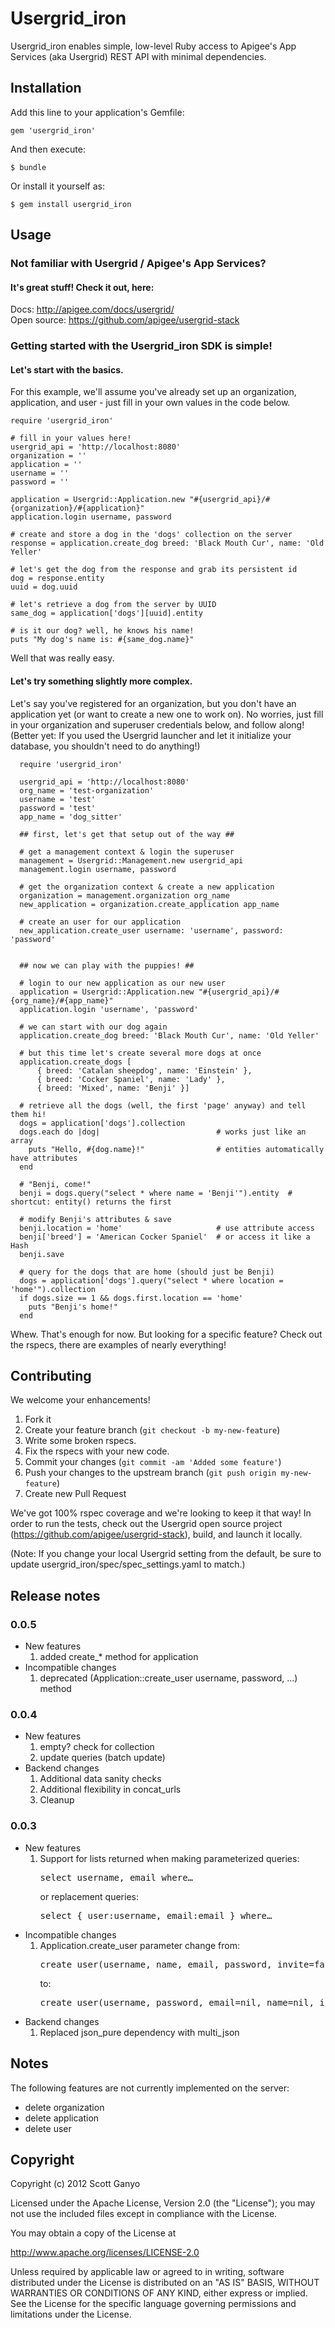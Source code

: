 # Usergrid_iron

Usergrid_iron enables simple, low-level Ruby access to Apigee's App Services (aka Usergrid)
REST API with minimal dependencies.

## Installation

Add this line to your application's Gemfile:

    gem 'usergrid_iron'

And then execute:

    $ bundle

Or install it yourself as:

    $ gem install usergrid_iron


## Usage

### Not familiar with Usergrid / Apigee's App Services?

#### It's great stuff! Check it out, here:

  Docs: <http://apigee.com/docs/usergrid/>  
  Open source: <https://github.com/apigee/usergrid-stack>

### Getting started with the Usergrid_iron SDK is simple! 

#### Let's start with the basics.
For this example, we'll assume you've already set up an organization, application, and user -
just fill in your own values in the code below.

```
require 'usergrid_iron'

# fill in your values here!
usergrid_api = 'http://localhost:8080'
organization = ''
application = ''
username = ''
password = ''

application = Usergrid::Application.new "#{usergrid_api}/#{organization}/#{application}"
application.login username, password

# create and store a dog in the 'dogs' collection on the server
response = application.create_dog breed: 'Black Mouth Cur', name: 'Old Yeller'

# let's get the dog from the response and grab its persistent id
dog = response.entity
uuid = dog.uuid

# let's retrieve a dog from the server by UUID
same_dog = application['dogs'][uuid].entity

# is it our dog? well, he knows his name!
puts "My dog's name is: #{same_dog.name}"
```

Well that was really easy. 

#### Let's try something slightly more complex.
Let's say you've registered for an organization, but you don't have an application yet
(or want to create a new one to work on). No worries, just fill in your organization and
superuser credentials below, and follow along!
(Better yet: If you used the Usergrid launcher and let it initialize your database,
you shouldn't need to do anything!)

```
  require 'usergrid_iron'

  usergrid_api = 'http://localhost:8080'
  org_name = 'test-organization'
  username = 'test'
  password = 'test'
  app_name = 'dog_sitter'

  ## first, let's get that setup out of the way ##

  # get a management context & login the superuser
  management = Usergrid::Management.new usergrid_api
  management.login username, password

  # get the organization context & create a new application
  organization = management.organization org_name
  new_application = organization.create_application app_name

  # create an user for our application
  new_application.create_user username: 'username', password: 'password'


  ## now we can play with the puppies! ##

  # login to our new application as our new user
  application = Usergrid::Application.new "#{usergrid_api}/#{org_name}/#{app_name}"
  application.login 'username', 'password'

  # we can start with our dog again
  application.create_dog breed: 'Black Mouth Cur', name: 'Old Yeller'

  # but this time let's create several more dogs at once
  application.create_dogs [
      { breed: 'Catalan sheepdog', name: 'Einstein' },
      { breed: 'Cocker Spaniel', name: 'Lady' },
      { breed: 'Mixed', name: 'Benji' }]

  # retrieve all the dogs (well, the first 'page' anyway) and tell them hi!
  dogs = application['dogs'].collection
  dogs.each do |dog|                          # works just like an array
    puts "Hello, #{dog.name}!"                # entities automatically have attributes
  end

  # "Benji, come!"
  benji = dogs.query("select * where name = 'Benji'").entity  # shortcut: entity() returns the first

  # modify Benji's attributes & save
  benji.location = 'home'                     # use attribute access
  benji['breed'] = 'American Cocker Spaniel'  # or access it like a Hash
  benji.save

  # query for the dogs that are home (should just be Benji)
  dogs = application['dogs'].query("select * where location = 'home'").collection
  if dogs.size == 1 && dogs.first.location == 'home'
    puts "Benji's home!"
  end

```

Whew. That's enough for now. But looking for a specific feature? Check out the rspecs,
there are examples of nearly everything!


## Contributing

We welcome your enhancements!

1. Fork it
2. Create your feature branch (`git checkout -b my-new-feature`)
3. Write some broken rspecs.
4. Fix the rspecs with your new code.
3. Commit your changes (`git commit -am 'Added some feature'`)
4. Push your changes to the upstream branch (`git push origin my-new-feature`)
5. Create new Pull Request

We've got 100% rspec coverage and we're looking to keep it that way!
In order to run the tests, check out the Usergrid open source project
(https://github.com/apigee/usergrid-stack), build, and launch it locally.

(Note: If you change your local Usergrid setting from the default, be sure to update
usergrid_iron/spec/spec_settings.yaml to match.)


## Release notes

### 0.0.5
* New features
  1. added create_* method for application
* Incompatible changes
  1. deprecated (Application::create_user username, password, ...) method

### 0.0.4
* New features
  1. empty? check for collection
  2. update queries (batch update)
* Backend changes
  1. Additional data sanity checks
  2. Additional flexibility in concat_urls
  3. Cleanup

### 0.0.3
* New features
  1. Support for lists returned when making parameterized queries:
	 <pre>select username, email where…</pre>
	 or replacement queries:
	 <pre>select { user:username, email:email } where…
* Incompatible changes
  1. Application.create_user parameter change from:
     <pre>create_user(username, name, email, password, invite=false)</pre>
     to:
     <pre>create_user(username, password, email=nil, name=nil, invite=false)</pre>
* Backend changes
  1. Replaced json_pure dependency with multi_json


## Notes

The following features are not currently implemented on the server:

* delete organization
* delete application
* delete user


## Copyright
Copyright (c) 2012 Scott Ganyo 

Licensed under the Apache License, Version 2.0 (the "License");
you may not use the included files except in compliance with the License.

You may obtain a copy of the License at

  <http://www.apache.org/licenses/LICENSE-2.0>
  
Unless required by applicable law or agreed to in writing, software distributed under
the License is distributed on an "AS IS" BASIS, WITHOUT WARRANTIES OR CONDITIONS OF ANY KIND,
either express or implied. See the License for the specific language governing permissions and
limitations under the License.
